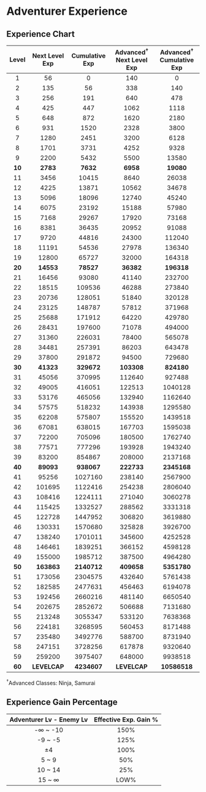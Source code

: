# Adventurer Experience

## Experience Chart

|  Level | Next Level Exp | Cumulative Exp | Advanced<sup>†</sup> Next Level Exp | Advanced<sup>†</sup> Cumulative Exp |
|:------:|:--------------:|:--------------:|:-----------------------------------:|:-----------------------------------:|
|    1   |       56       |        0       |                 140                 |                  0                  |
|    2   |       135      |       56       |                 338                 |                 140                 |
|    3   |       256      |       191      |                 640                 |                 478                 |
|    4   |       425      |       447      |                 1062                |                 1118                |
|    5   |       648      |       872      |                 1620                |                 2180                |
|    6   |       931      |      1520      |                 2328                |                 3800                |
|    7   |      1280      |      2451      |                 3200                |                 6128                |
|    8   |      1701      |      3731      |                 4252                |                 9328                |
|    9   |      2200      |      5432      |                 5500                |                 13580               |
| **10** |    **2783**    |    **7632**    |               **6958**              |               **19080**             |
|   11   |      3456      |      10415     |                 8640                |                 26038               |
|   12   |      4225      |      13871     |                 10562               |                 34678               |
|   13   |      5096      |      18096     |                 12740               |                 45240               |
|   14   |      6075      |      23192     |                 15188               |                 57980               |
|   15   |      7168      |      29267     |                 17920               |                 73168               |
|   16   |      8381      |      36435     |                 20952               |                 91088               |
|   17   |      9720      |      44816     |                 24300               |                112040               |
|   18   |      11191     |      54536     |                 27978               |                136340               |
|   19   |      12800     |      65727     |                 32000               |                164318               |
| **20** |    **14553**   |    **78527**   |               **36382**             |              **196318**             |
|   21   |      16456     |      93080     |                 41140               |                232700               |
|   22   |      18515     |     109536     |                 46288               |                273840               |
|   23   |      20736     |     128051     |                 51840               |                320128               |
|   24   |      23125     |     148787     |                 57812               |                371968               |
|   25   |      25688     |     171912     |                 64220               |                429780               |
|   26   |      28431     |     197600     |                 71078               |                494000               |
|   27   |      31360     |     226031     |                 78400               |                565078               |
|   28   |      34481     |     257391     |                 86203               |                643478               |
|   29   |      37800     |     291872     |                 94500               |                729680               |
| **30** |    **41323**   |   **329672**   |              **103308**             |              **824180**             |
|   31   |      45056     |     370995     |                112640               |                927488               |
|   32   |      49005     |     416051     |                122513               |                1040128              |
|   33   |      53176     |     465056     |                132940               |                1162640              |
|   34   |      57575     |     518232     |                143938               |                1295580              |
|   35   |      62208     |     575807     |                155520               |                1439518              |
|   36   |      67081     |     638015     |                167703               |                1595038              |
|   37   |      72200     |     705096     |                180500               |                1762740              |
|   38   |      77571     |     777296     |                193928               |                1943240              |
|   39   |      83200     |     854867     |                208000               |                2137168              |
| **40** |    **89093**   |   **938067**   |              **222733**             |              **2345168**            |
|   41   |      95256     |     1027160    |                238140               |                2567900              |
|   42   |     101695     |     1122416    |                254238               |                2806040              |
|   43   |     108416     |     1224111    |                271040               |                3060278              |
|   44   |     115425     |     1332527    |                288562               |                3331318              |
|   45   |     122728     |     1447952    |                306820               |                3619880              |
|   46   |     130331     |     1570680    |                325828               |                3926700              |
|   47   |     138240     |     1701011    |                345600               |                4252528              |
|   48   |     146461     |     1839251    |                366152               |                4598128              |
|   49   |     155000     |     1985712    |                387500               |                4964280              |
| **50** |   **163863**   |   **2140712**  |              **409658**             |              **5351780**            |
|   51   |     173056     |     2304575    |                432640               |                5761438              |
|   52   |     182585     |     2477631    |                456463               |                6194078              |
|   53   |     192456     |     2660216    |                481140               |                6650540              |
|   54   |     202675     |     2852672    |                506688               |                7131680              |
|   55   |     213248     |     3055347    |                533120               |                7638368              |
|   56   |     224181     |     3268595    |                560453               |                8171488              |
|   57   |     235480     |     3492776    |                588700               |                8731940              |
|   58   |     247151     |     3728256    |                617878               |                9320640              |
|   59   |     259200     |     3975407    |                648000               |                9938518              |
| **60** |  **LEVELCAP**  |   **4234607**  |             **LEVELCAP**            |             **10586518**            |

<sup>†</sup>Advanced Classes:  Ninja, Samurai

## Experience Gain Percentage

| Adventurer Lv - Enemy Lv | Effective Exp. Gain % |
|:------------------------:|:---------------------:|
|         -∞ ~ -10         |         150%          |
|         -9 ~ -5          |         125%          |
|              ±4          |         100%          |
|          5 ~ 9           |          50%          |
|         10 ~ 14          |          25%          |
|         15 ~ ∞           |         LOW%          |

